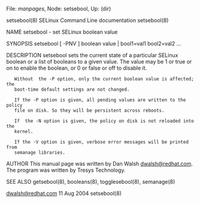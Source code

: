 File: *manpages*,  Node: setsebool,  Up: (dir)

setsebool(8)          SELinux Command Line documentation          setsebool(8)



NAME
       setsebool - set SELinux boolean value


SYNOPSIS
       setsebool [ -PNV ] boolean value | bool1=val1 bool2=val2 ...


DESCRIPTION
       setsebool  sets  the current state of a particular SELinux boolean or a
       list of booleans to a given value. The value may be 1 or true or on  to
       enable the boolean, or 0 or false or off to disable it.

       Without  the -P option, only the current boolean value is affected; the
       boot-time default settings are not changed.

       If the -P option is given, all pending values are written to the policy
       file on disk. So they will be persistent across reboots.

       If  the -N option is given, the policy on disk is not reloaded into the
       kernel.

       If the -V option is given, verbose error messages will be printed  from
       semanage libraries.



AUTHOR
       This  manual  page  was  written by Dan Walsh <dwalsh@redhat.com>.  The
       program was written by Tresys Technology.


SEE ALSO
       getsebool(8), booleans(8), togglesebool(8), semanage(8)



dwalsh@redhat.com                 11 Aug 2004                     setsebool(8)
